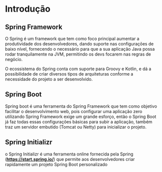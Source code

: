 # Introdução

## Spring Framework

O Spring é um framework que tem como foco principal aumentar a produtividade dos desenvolvedores, dando suporte nas configurações de baixo nível, fornecendo o necessário para que a sua aplicação Java possa rodar tranquilamente na JVM, permitindo os devs focarem nas regras de negócio.

O ecossistema do Spring conta com suporte para Groovy e Kotlin, e dá a possibilidade de criar diversos tipos de arquiteturas conforme a necessidade do projeto a ser desenvolvido.

## Spring Boot

Spring boot é uma ferramenta do Spring Framework que tem como objetivo facilitar o desenvolvimento web, pois configurar uma aplicação zero utilizando Spring Framework exige um grande esforço, então o Spring Boot já faz todas essas configurações básicas para subir a aplicação, também traz um servidor embutido (Tomcat ou Netty) para inicializar o projeto.

## Spring Initializr

o Spring Initializr é uma ferramenta online fornecida pela Spring (**https://start.spring.io/**) que permite aos desenvolvedores criar rapidamente um projeto Spring Boot personalizado
